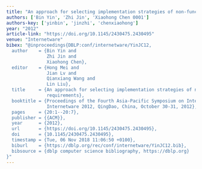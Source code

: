 ```yaml
---
title: "An approach for selecting implementation strategies of non-functional requirements"
authors: ['Bin Yin', 'Zhi Jin', 'Xiaohong Chen 0001']
authors-key: ['yinbin', 'jinzhi', 'chenxiaohong']
year: "2012"
article-link: "https://doi.org/10.1145/2430475.2430495"
venue: "Internetware"
bibex: "@inproceedings{DBLP:conf/internetware/YinJC12,
  author    = {Bin Yin and
               Zhi Jin and
               Xiaohong Chen},
  editor    = {Hong Mei and
               Jian Lv and
               Qianxiang Wang and
               Lin Liu},
  title     = {An approach for selecting implementation strategies of non-functional
               requirements},
  booktitle = {Proceedings of the Fourth Asia-Pacific Symposium on Internetware,
               Internetware 2012, QingDao, China, October 30-31, 2012},
  pages     = {20:1--20:7},
  publisher = {{ACM}},
  year      = {2012},
  url       = {https://doi.org/10.1145/2430475.2430495},
  doi       = {10.1145/2430475.2430495},
  timestamp = {Tue, 06 Nov 2018 11:06:50 +0100},
  biburl    = {https://dblp.org/rec/conf/internetware/YinJC12.bib},
  bibsource = {dblp computer science bibliography, https://dblp.org}
}"
---
```

